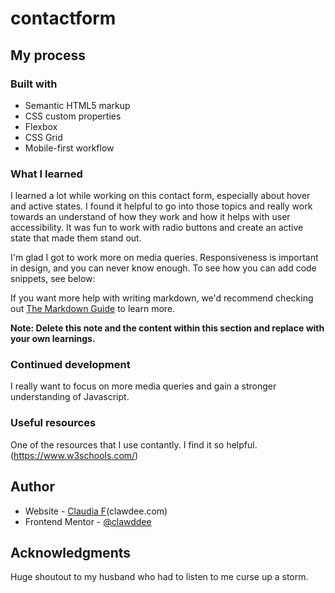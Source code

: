 # contactform


## My process

### Built with

- Semantic HTML5 markup
- CSS custom properties
- Flexbox
- CSS Grid
- Mobile-first workflow

### What I learned

I learned a lot while working on this contact form, especially about hover and active states. I found it helpful to go into those topics and really work towards an understand of how they work and how it helps with user accessibility.
It was fun to work with radio buttons and create an active state that made them stand out.

I'm glad I got to work more on media queries. Responsiveness is important in design, and you can never know enough.
To see how you can add code snippets, see below:


If you want more help with writing markdown, we'd recommend checking out [The Markdown Guide](https://www.markdownguide.org/) to learn more.

**Note: Delete this note and the content within this section and replace with your own learnings.**

### Continued development

I really want to focus on more media queries and gain a stronger understanding of Javascript.


### Useful resources

One of the resources that I use contantly. I find it so helpful. (https://www.w3schools.com/) 

## Author

- Website - [Claudia F](https://clawddee.github.io/clawdee/)(clawdee.com)
- Frontend Mentor - [@clawddee](https://www.frontendmentor.io/profile/clawddee)

## Acknowledgments

Huge shoutout to my husband who had to listen to me curse up a storm.
